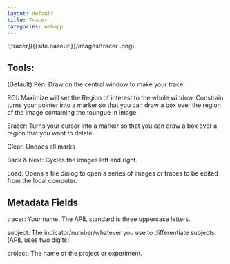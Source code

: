 ```yaml
---
layout: default
title: Tracer
categories: webapp
---
```



![tracer]({{site.baseurl}}/images/tracer .png)

## Tools:

(Default) Pen: Draw on the central window to make your trace. 

ROI: Maximize will set the Region of interest to the whole window. Constrain turns your pointer into a marker so that you can draw a box over the region of the image containing the toungue in image. 

Eraser: Turns your cursor into a marker so that you can draw a box over a region that you want to delete. 

Clear: Undoes all marks

Back & Next: Cycles the images left and right. 

Load: Opens a file dialog to open a series of images or traces to be edited from the local computer. 

## Metadata Fields

tracer: Your name. The APIL standard is three uppercase letters. 

subject: The indicator/number/whatever you use to differentiate subjects (APIL uses two digits)

project: The name of the project or experiment. 
